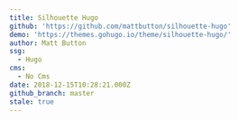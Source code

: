 ```yaml
---
title: Silhouette Hugo
github: 'https://github.com/mattbutton/silhouette-hugo'
demo: 'https://themes.gohugo.io/theme/silhouette-hugo/'
author: Matt Button
ssg:
  - Hugo
cms:
  - No Cms
date: 2018-12-15T10:28:21.000Z
github_branch: master
stale: true
---
```

